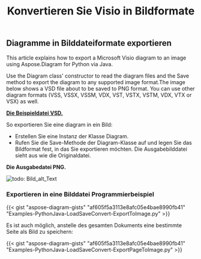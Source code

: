 ﻿---
title:  Konvertieren Sie Visio in Bildformate
linktitle: Konvertieren Sie Visio in Bilder
type: docs
weight: 20
url: /de/python-java/convert-visio-to-image/
description: This topic show you how to convert Visio to various images formats using Aspose.Diagram for Python via Java. Convert Visio,VSD, VSS, VDW, VST, VSDX, VSSX, VSTX, VSDM, VSTM, VSSM to PNG, JPEG, BMP images with a few lines of code.
---
## **Diagramme in Bilddateiformate exportieren**
This article explains how to export a Microsoft Visio diagram to an image using Aspose.Diagram for Python via Java.

Use the Diagram class' constructor to read the diagram files and the Save method to export the diagram to any supported image format.The image below shows a VSD file about to be saved to PNG format. You can use other diagram formats (VSS, VSSX, VSSM, VDX, VST, VSTX, VSTM, VDX, VTX or VSX) as well.

**[Die Beispieldatei VSD.](ExportToImage.vsd)**

So exportieren Sie eine diagram in ein Bild:

- Erstellen Sie eine Instanz der Klasse Diagram.
- Rufen Sie die Save-Methode der Diagram-Klasse auf und legen Sie das Bildformat fest, in das Sie exportieren möchten. Die Ausgabebilddatei sieht aus wie die Originaldatei.

**Die Ausgabedatei PNG.**

![todo: Bild_alt_Text](ExportToImage.png)
### **Exportieren in eine Bilddatei Programmierbeispiel**
{{< gist "aspose-diagram-gists" "af605f5a3113e8afc05e4bae8990fb41" "Examples-PythonJava-LoadSaveConvert-ExportToImage.py" >}}

Es ist auch möglich, anstelle des gesamten Dokuments eine bestimmte Seite als Bild zu speichern:

{{< gist "aspose-diagram-gists" "af605f5a3113e8afc05e4bae8990fb41" "Examples-PythonJava-LoadSaveConvert-ExportPageToImage.py" >}}